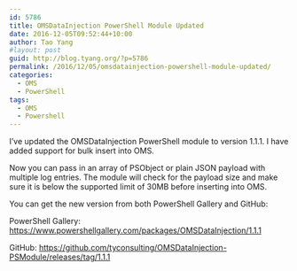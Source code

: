 ```yaml
---
id: 5786
title: OMSDataInjection PowerShell Module Updated
date: 2016-12-05T09:52:44+10:00
author: Tao Yang
#layout: post
guid: http://blog.tyang.org/?p=5786
permalink: /2016/12/05/omsdatainjection-powershell-module-updated/
categories:
  - OMS
  - PowerShell
tags:
  - OMS
  - Powershell
---
```

I’ve updated the OMSDataInjection PowerShell module to version 1.1.1. I have added support for bulk insert into OMS.

Now you can pass in an array of PSObject or plain JSON payload with multiple log entries. The module will check for the payload size and make sure it is below the supported limit of 30MB before inserting into OMS.

You can get the new version from both PowerShell Gallery and GitHub:

PowerShell Gallery: <a title="https://www.powershellgallery.com/packages/OMSDataInjection/1.1.1" href="https://www.powershellgallery.com/packages/OMSDataInjection/1.1.1">https://www.powershellgallery.com/packages/OMSDataInjection/1.1.1</a>

GitHub: <a title="https://github.com/tyconsulting/OMSDataInjection-PSModule/releases/tag/1.1.1" href="https://github.com/tyconsulting/OMSDataInjection-PSModule/releases/tag/1.1.1">https://github.com/tyconsulting/OMSDataInjection-PSModule/releases/tag/1.1.1</a>
